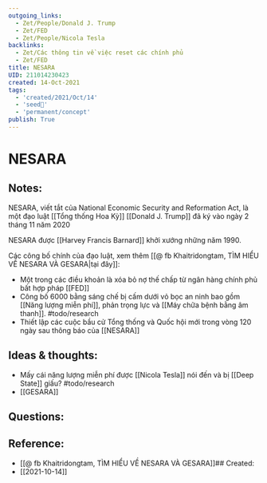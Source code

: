 ```yaml
---
outgoing_links:
  - Zet/People/Donald J. Trump
  - Zet/FED
  - Zet/People/Nicola Tesla
backlinks:
  - Zet/Các thông tin về việc reset các chính phủ
  - Zet/FED
title: NESARA
UID: 211014230423
created: 14-Oct-2021
tags:
  - 'created/2021/Oct/14'
  - 'seed🥜'
  - 'permanent/concept'
publish: True
---
```

# NESARA

## Notes:
NESARA, viết tắt của National Economic Security and Reformation Act, là một đạo luật [[Tổng thống Hoa Kỳ]] [[Donald J. Trump]] đã ký vào ngày 2 tháng 11 năm 2020

NESARA được [[Harvey Francis Barnard]] khởi xướng những năm 1990.

Các công bố chính của đạo luật, xem thêm [[@ fb Khaitridongtam, TÌM HIỂU VỀ NESARA VÀ GESARA|tại đây]]:
- Một trong các điều khoản là xóa bỏ nợ thế chấp từ ngân hàng chính phủ bất hợp pháp [[FED]]
- Công bố 6000 bằng sáng chế bị cấm dưới vỏ bọc an ninh bao gồm [[Năng lượng miễn phí]], phản trọng lực và [[Máy chữa bệnh bằng âm thanh]]. #todo/research 
- Thiết lập các cuộc bầu cử Tổng thống và Quốc hội mới trong vòng 120 ngày sau thông báo của [[NESARA]]

## Ideas & thoughts:
- Mấy cái năng lượng miễn phí được [[Nicola Tesla]] nói đến và bị [[Deep State]] giấu? #todo/research 
- [[GESARA]]

## Questions:

## Reference:
- [[@ fb Khaitridongtam, TÌM HIỂU VỀ NESARA VÀ GESARA]]## Created:
- [[2021-10-14]]
